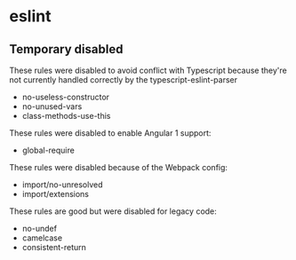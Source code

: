 # eslint
## Temporary disabled
These rules were disabled to avoid conflict with Typescript because they're not currently handled correctly by the typescript-eslint-parser
- no-useless-constructor
- no-unused-vars
- class-methods-use-this

These rules were disabled to enable Angular 1 support:
- global-require

These rules were disabled because of the Webpack config:
- import/no-unresolved
- import/extensions

These rules are good but were disabled for legacy code:
- no-undef
- camelcase
- consistent-return

